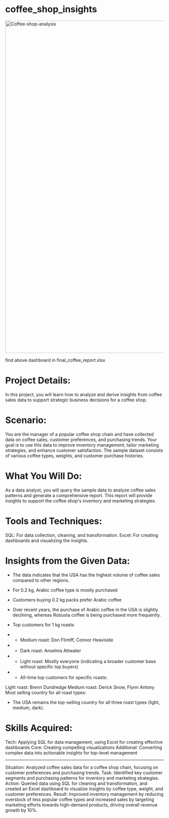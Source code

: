 # coffee_shop_insights
<img width="1054" alt="Coffee-shop-analysis" src="https://github.com/user-attachments/assets/e4186ce6-bdb6-4e39-a440-eadc436a626b">

find above dashboard in final_coffee_report.xlsx

# Project Details:
In this project, you will learn how to analyze and derive insights from coffee sales data to support strategic business decisions for a coffee shop.

# Scenario:
You are the manager of a popular coffee shop chain and have collected data on coffee sales, customer preferences, and purchasing trends. Your goal is to use this data to improve inventory management, tailor marketing strategies, and enhance customer satisfaction. The sample dataset consists of various coffee types, weights, and customer purchase histories.

# What You Will Do:
As a data analyst, you will query the sample data to analyze coffee sales patterns and generate a comprehensive report. This report will provide insights to support the coffee shop's inventory and marketing strategies.

# Tools and Techniques:
SQL: For data collection, cleaning, and transformation.
Excel: For creating dashboards and visualizing the insights.
# Insights from the Given Data:
- The data indicates that the USA has the highest volume of coffee sales compared to other regions.
- For 0.2 kg, Arabic coffee type is mostly purchased

- Customers buying 0.2 kg packs prefer Arabic coffee

- Over recent years, the purchase of Arabic coffee in the USA is slightly declining, whereas Robusta coffee is being purchased more frequently.
- Top customers for 1 kg roasts

- - Medium roast: Don Flintiff, Connor Heaviside
- - Dark roast: Anselma Attwater
- - Light roast: Mostly everyone (indicating a broader customer base without specific top buyers)
- - All-time top customers for specific roasts:

Light roast: Brenn Dundredge
Medium roast: Derick Snow, Flynn Antony
Most selling country for all roast types:

- The USA remains the top-selling country for all three roast types (light, medium, dark).
# Skills Acquired:
Tech: Applying SQL for data management, using Excel for creating effective dashboards
Core: Creating compelling visualizations
Additional: Converting complex data into actionable insights for top-level management

----

Situation: Analyzed coffee sales data for a coffee shop chain, focusing on customer preferences and purchasing trends.
Task: Identified key customer segments and purchasing patterns for inventory and marketing strategies.
Action: Queried data using SQL for cleaning and transformation, and created an Excel dashboard to visualize insights by coffee type, weight, and customer preferences.
Result: Improved inventory management by reducing overstock of less popular coffee types and increased sales by targeting marketing efforts towards high-demand products, driving overall revenue growth by 10%.
